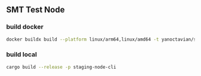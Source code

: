 ## SMT Test Node

### build docker
```bash
docker buildx build --platform linux/arm64,linux/amd64 -t yanoctavian/smt-node:latest . --push 
```

### build local

```bash
cargo build --release -p staging-node-cli
```